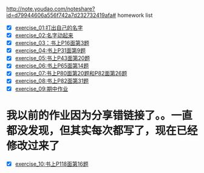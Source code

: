 http://note.youdao.com/noteshare?id=d79944606a556f742a7d232732419afa# homework list
- [x] [exercise_01:打出自己的名字](https://github.com/kangjiehang/computational-physics_N2015301020076/blob/master/exercise_01.md )
- [x] [exercise_02:名字动起来](https://github.com/kangjiehang/computational-physics_N2015301020076/blob/master/exercise_02.md)
- [x] [exercise_03：书上P16面第3题](http://note.youdao.com/noteshare?id=92d1359f5f0b9faecfb505dc8bbef299)
- [x] [exercise_04:书上P31面第9题](http://note.youdao.com/noteshare?id=415c3bb764f58f953d3b158afd051f55)
- [x] [exercise_05:书上P43面第20题](http://note.youdao.com/noteshare?id=fa9f413ed29badf5a2dd664267316a00)
- [x] [exercise_06:书上P65面第14题](http://note.youdao.com/noteshare?id=47df69b18295f80769c2e80da312377c)
- [x] [exercise_07:书上P80面第20题和P82面第26题](http://note.youdao.com/noteshare?id=73f884ce8ed3448fd929a8b4230f6430)
- [x] [exercise_08:书上P82面第31题](http://note.youdao.com/noteshare?id=1a3a04577207e5db87f18c39087c6dc0)
- [x] [exercise_09:期中作业](https://github.com/kangjiehang/computational-physics_N2015301020076/blob/master/%E6%9C%9F%E4%B8%AD.md)
# 我以前的作业因为分享错链接了。。一直都没发现，但其实每次都写了，现在已经修改过来了
- [x] [exercise_10:书上P118面第16题]()
